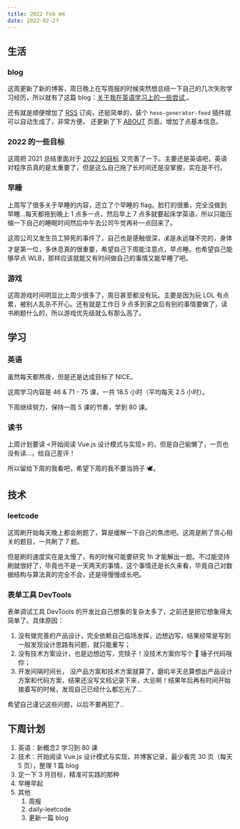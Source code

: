 ```yaml
---
title: 2022 Feb W4
date: 2022-02-27
---
```


## 生活

### blog

这周更新了新的博客，周日晚上在写周报的时候突然想总结一下自己的几次失败学习经历，所以就有了这篇 blog：[关于我在英语学习上的一些尝试
](/2022/02/27/2022/my-attempt-at-learning-english/)。

还有就是顺便增加了 [RSS](/atom.xml) 订阅，还挺简单的，装个 `hexo-generator-feed` 插件就可以自动生成了，非常方便。 还更新了下 [ABOUT](/about) 页面，增加了点基本信息。

### 2022 的一些目标

这周把 2021 总结里面对于 [2022 的目标](/2022/02/20/2022/2021-summary/#2022-Goals)
又完善了一下。主要还是英语吧，英语对程序员真的是太重要了，但是这么自己拖了长时间还是没掌握，实在是不行。

### 早睡

上周写了很多关于早睡的内容，还立了个早睡的 flag。脸打的很重，完全没做到早睡...每天都拖到晚上 1 点多一点，然后早上 7 点多就要起床学英语，所以只能压缩一下自己的睡眠时间然后中午去公司午觉再补一点回来了。

这周公司又发生员工猝死的事件了，自己也是感触很深，💰是永远赚不完的，身体才是第一位，多休息真的很重要，希望自己下周能注意点，早点睡。也希望自己能够早点 WLB，那样应该就能又有时间做自己的事情又能早睡了吧。

### 游戏

这周游戏时间明显比上周少很多了，周日甚至都没有玩。主要是因为玩 LOL 有点累，被别人乱杀不开心。还有就是工作日 9 点多到家之后有别的事情要做了，读书刷题什么的，所以游戏优先级就么有那么高了。

## 学习

### 英语

虽然每天都熬夜，但是还是达成目标了 NICE。

这周学习内容是 46 & 71 - 75 课，一共 18.5 小时（平均每天 2.5 小时）。

下周继续努力，保持一周 5 课的节奏，学到 80 课。

### 读书

上周计划要读 <开始阅读 Vue.js 设计模式与实现> 的，但是自己偷懒了，一页也没有读...，给自己差评！

所以留给下周的我看吧，希望下周的我不要当鸽子 🕊。

## 技术

### leetcode

这周刷开始每天晚上都会刷题了，算是缓解一下自己的焦虑吧。这周是刷了贪心相关的题目，一共刷了 7 题。

但是刷的速度实在是太慢了，有的时候可能要研究 1h 才能解出一题。不过能坚持刷就很好了，毕竟也不是一天两天的事情，这个事情还是长久来看，毕竟自己对数据结构与算法真的完全不会，还是得慢慢成长吧。

### 表单工具 DevTools

表单调试工具 DevTools 的开发比自己想象的复杂太多了，之前还是把它想象得太简单了。具体原因：

1. 没有做完善的产品设计，完全依赖自己临场发挥，边想边写，结果经常是写到一般发现设计思路有问题，就只能重写；
2. 没有技术方案设计，也是边想边写，完犊子！没技术方案你写个 🔨 锤子代码哦你；
3. 开发间隔时间长， 没产品方案和技术方案就算了，磨叽半天总算想出产品设计方案和代码方案，结果还没写文档记录下来，大忌啊！结果年后再有时间开始接着写的时候，发现自己已经什么都忘光了...

希望自己谨记这些问题，以后不要再犯了..

## 下周计划

1. 英语：新概念2 学习到 80 课
3. 技术：开始阅读 Vue.js 设计模式与实现，并博客记录，最少看完 30 页（每天 5 页），整理 1 篇 blog
4. 定一下 3 月目标，精准可实践的那种
2. 早睡早起
5. 其他
    1. 周报
    2. daily-leetcode
    3. 更新一篇 blog
